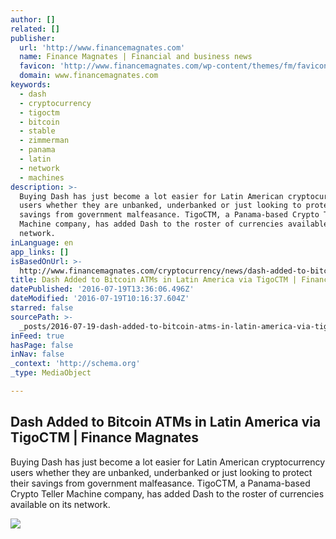 ```yaml
---
author: []
related: []
publisher:
  url: 'http://www.financemagnates.com'
  name: Finance Magnates | Financial and business news
  favicon: 'http://www.financemagnates.com/wp-content/themes/fm/favicon.ico'
  domain: www.financemagnates.com
keywords:
  - dash
  - cryptocurrency
  - tigoctm
  - bitcoin
  - stable
  - zimmerman
  - panama
  - latin
  - network
  - machines
description: >-
  Buying Dash has just become a lot easier for Latin American cryptocurrency
  users whether they are unbanked, underbanked or just looking to protect their
  savings from government malfeasance. TigoCTM, a Panama-based Crypto Teller
  Machine company, has added Dash to the roster of currencies available on its
  network.
inLanguage: en
app_links: []
isBasedOnUrl: >-
  http://www.financemagnates.com/cryptocurrency/news/dash-added-to-bitcoin-atms-in-latin-america-via-tigoctm/
title: Dash Added to Bitcoin ATMs in Latin America via TigoCTM | Finance Magnates
datePublished: '2016-07-19T13:36:06.496Z'
dateModified: '2016-07-19T10:16:37.604Z'
starred: false
sourcePath: >-
  _posts/2016-07-19-dash-added-to-bitcoin-atms-in-latin-america-via-tigoctm-or-fi.md
inFeed: true
hasPage: false
inNav: false
_context: 'http://schema.org'
_type: MediaObject

---
```

<article style=""><h1>Dash Added to Bitcoin ATMs in Latin America via TigoCTM | Finance Magnates</h1><p>Buying Dash has just become a lot easier for Latin American cryptocurrency users whether they are unbanked, underbanked or just looking to protect their savings from government malfeasance. TigoCTM, a Panama-based Crypto Teller Machine company, has added Dash to the roster of currencies available on its network.</p><img src="http://www.financemagnates.com/wp-content/uploads/2016/07/Panama-City.jpg" /></article>